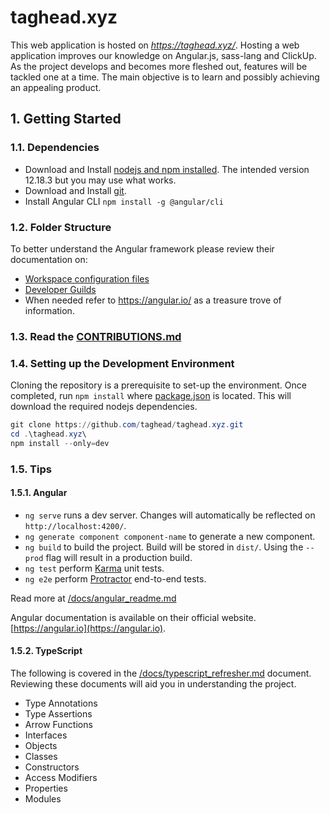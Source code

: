 # taghead.xyz

This web application is hosted on *https://taghead.xyz/*. Hosting a web application improves our knowledge on Angular.js, sass-lang and ClickUp. 
As the project develops and becomes more fleshed out, features will be tackled one at a time. The main objective is to learn and possibly achieving an appealing product. 

## 1. Getting Started

### 1.1. Dependencies 

- Download and Install [nodejs and npm installed](https://nodejs.org/en/download/). The intended version 12.18.3 but you may use what works.
- Download and Install [git](https://git-scm.com/downloads).
- Install Angular CLI `npm install -g @angular/cli`

### 1.2. Folder Structure

To better understand the Angular framework please review their documentation on:
- [Workspace configuration files](https://angular.io/guide/file-structure#workspace-configuration-files)
- [Developer Guilds](https://angular.io/guide/router)
- When needed refer to https://angular.io/ as a treasure trove of information.

### 1.3. Read the [CONTRIBUTIONS.md](/CONTRIBUTIONS.md)
  
### 1.4. Setting up the Development Environment

Cloning the repository is a prerequisite to set-up the environment. Once completed, run `npm install` where [package.json](/package.json) is located. This will download the required nodejs dependencies.

```powershell
git clone https://github.com/taghead/taghead.xyz.git
cd .\taghead.xyz\
npm install --only=dev
```

### 1.5. Tips 

#### 1.5.1. Angular
- `ng serve` runs a dev server. Changes will automatically be reflected on `http://localhost:4200/`.
- `ng generate component component-name` to generate a new component.
- `ng build` to build the project. Build will be stored in `dist/`. Using the `--prod` flag will result in a production build.
- `ng test` perform [Karma](https://karma-runner.github.io) unit tests.
- `ng e2e` perform [Protractor](http://www.protractortest.org/) end-to-end tests.

Read more at [/docs/angular_readme.md](/docs/angular_readme.md)

Angular documentation is available on their official website. [https://angular.io](https://angular.io).

#### 1.5.2. TypeScript

The following is covered in the [/docs/typescript_refresher.md](/docs/typescript_refresher.md) document. Reviewing these documents will aid you in understanding the project. 
- Type Annotations
- Type Assertions
- Arrow Functions
- Interfaces
- Objects
- Classes
- Constructors
- Access Modifiers
- Properties
- Modules

